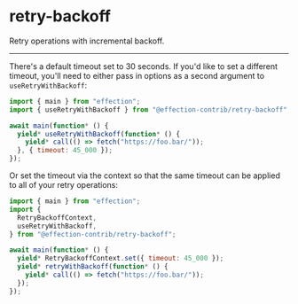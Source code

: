 # retry-backoff

Retry operations with incremental backoff.

---

There's a default timeout set to 30 seconds. If you'd like to set a different
timeout, you'll need to either pass in options as a second argument to
`useRetryWithBackoff`:

```js
import { main } from "effection";
import { useRetryWithBackoff } from "@effection-contrib/retry-backoff";

await main(function* () {
  yield* useRetryWithBackoff(function* () {
    yield* call(() => fetch("https://foo.bar/"));
  }, { timeout: 45_000 });
});
```

Or set the timeout via the context so that the same timeout can be applied to all
of your retry operations:

```js
import { main } from "effection";
import {
  RetryBackoffContext,
  useRetryWithBackoff,
} from "@effection-contrib/retry-backoff";

await main(function* () {
  yield* RetryBackoffContext.set({ timeout: 45_000 });
  yield* retryWithBackoff(function* () {
    yield* call(() => fetch("https://foo.bar/"));
  });
});
```
